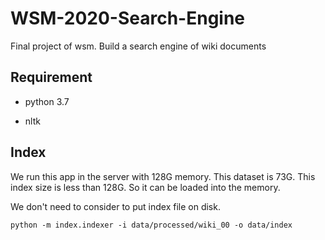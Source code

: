 # WSM-2020-Search-Engine

Final project of wsm. Build a search engine of wiki documents

## Requirement

* python 3.7

* nltk

## Index

We run this app in the server with 128G memory. This dataset is 73G. This index size is less than 128G. So it can be loaded into the memory.

We don't need to consider to put index file on disk.

`python -m index.indexer -i data/processed/wiki_00 -o data/index`
